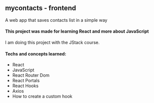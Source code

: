 ## mycontacts - frontend
A web app that saves contacts list in a simple way


#### This project was made for learning React and more about JavaScript

I am doing this project with the JStack course.

#### Techs and concepts learned:

- React
- JavaScript
- React Router Dom
- React Portals
- React Hooks
- Axios
- How to create a custom hook
